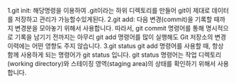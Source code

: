 1.git init: 해당명령을 이용하여 .git이라는 하위 디렉토리를 만들어 git이 제대로 데이터를 저장하고 관리가 가능할수있게된다.
2.git add: 다음 변경(commit)을 기록할 때까지 변경분을 모아놓기 위해서 사용합니다. 따라서, git commit 명령어를 통해 명시적으로 기록을 남기기 전까지는 아무리 git add 명령어를 많이 실행해도 Git 저장소의 변경 이력에는 어떤 영향도 주지 않습니다.
3.git status git add 명령어를 사용할 때, 항상 함께 사용하게 되는 명령어가 git status 입니다. git status 명령어는 작업 디렉토리(working directory)와 스테이징 영역(staging area)의 상태를 확인하기 위해서 사용합니다.
